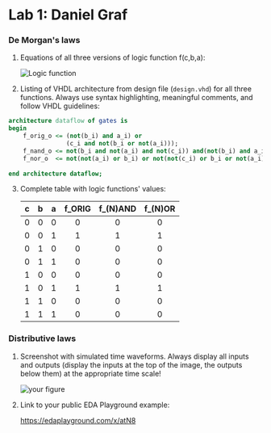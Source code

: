 # Lab 1: Daniel Graf

### De Morgan's laws

1. Equations of all three versions of logic function f(c,b,a):

   ![Logic function](https://cdn.discordapp.com/attachments/1007382220052373614/1075023317989343292/IMG_6403.png)

2. Listing of VHDL architecture from design file (`design.vhd`) for all three functions. Always use syntax highlighting, meaningful comments, and follow VHDL guidelines:

```vhdl
architecture dataflow of gates is
begin
    f_orig_o <= (not(b_i) and a_i) or
                (c_i and not(b_i or not(a_i)));
    f_nand_o <= not(b_i and not(a_i) and not(c_i)) and(not(b_i) and a_i); -- MODIFY THIS FUNCTION
    f_nor_o  <= not(not(a_i) or b_i) or not(not(c_i) or b_i or not(a_i));  -- MODIFY THIS FUNCTION
    
end architecture dataflow;
```

3. Complete table with logic functions' values:

   | **c** | **b** |**a** | **f_ORIG** | **f_(N)AND** | **f_(N)OR** |
   | :-: | :-: | :-: | :-: | :-: | :-: |
   | 0 | 0 | 0 | 0 | 0 | 0 |
   | 0 | 0 | 1 | 1 | 1 | 1 |
   | 0 | 1 | 0 | 0 | 0 | 0 |
   | 0 | 1 | 1 | 0 | 0 | 0 |
   | 1 | 0 | 0 | 0 | 0 | 0 |
   | 1 | 0 | 1 | 1 | 1 | 1 |
   | 1 | 1 | 0 | 0 | 0 | 0 |
   | 1 | 1 | 1 | 0 | 0 | 0 |

### Distributive laws

1. Screenshot with simulated time waveforms. Always display all inputs and outputs (display the inputs at the top of the image, the outputs below them) at the appropriate time scale!

   ![your figure](https://cdn.discordapp.com/attachments/650437349028921355/1074357874156904599/image.png)

2. Link to your public EDA Playground example:

   https://edaplayground.com/x/atN8
